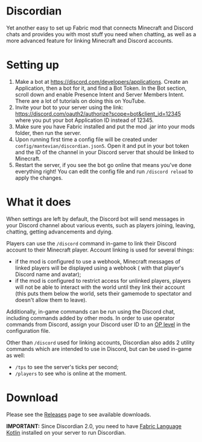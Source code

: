 # Discordian

Yet another easy to set up Fabric mod that connects Minecraft and Discord chats and provides you with most stuff you
need when chatting, as well as a more advanced feature for linking Minecraft and Discord accounts.

# Setting up

1. Make a bot at https://discord.com/developers/applications. Create an Application, then a bot for it, and find a Bot
   Token. In the Bot section, scroll down and enable Presence Intent and Server Members Intent. There are a lot of
   tutorials on doing this on YouTube.
2. Invite your bot to your server using the link: https://discord.com/oauth2/authorize?scope=bot&client_id=12345 where
   you put your bot Application ID instead of 12345.
3. Make sure you have Fabric installed and put the mod .jar into your mods folder, then run the server.
4. Upon running first time a config file will be created under `config/mantevian/discordian.json5`. Open it and put in
   your bot token and the ID of the channel in your Discord server that should be linked to Minecraft.
5. Restart the server, if you see the bot go online that means you've done everything right! You can edit the config
   file and run `/discord reload` to apply the changes.

# What it does

When settings are left by default, the Discord bot will send messages in your Discord channel about various events, such
as players joining, leaving, chatting, getting advancements and dying.

Players can use the `/discord` command in-game to link their Discord account to their Minecraft player. Account linking
is used for several things:

* if the mod is configured to use a webhook, Minecraft messages of linked players will be displayed using a webhook (
  with that player's Discord name and avatar);
* if the mod is configured to restrict access for unlinked players, players will not be able to interact with the world
  until they link their account (this puts them below the world, sets their gamemode to spectator and doesn't allow them
  to leave).

Additionally, in-game commands can be run using the Discord chat, including commands added by other mods. In order to
use operator commands from Discord, assign your Discord user ID to
an [OP level](https://minecraft.wiki/w/Permission_level) in the configuration file.

Other than `/discord` used for linking accounts, Discordian also adds 2 utility commands which are intended to use in
Discord, but can be used in-game as well:

* `/tps` to see the server's ticks per second;
* `/players` to see who is online at the moment.

# Download

Please see the [Releases](https://github.com/mantevian/discordian/releases) page to see available downloads.

**IMPORTANT:** Since Discordian 2.0, you need to
have [Fabric Language Kotlin](https://modrinth.com/mod/fabric-language-kotlin) installed on your server to run
Discordian.